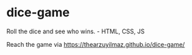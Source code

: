 # dice-game
Roll the dice and see who wins. - HTML, CSS, JS

Reach the game via https://thearzuyilmaz.github.io/dice-game/

